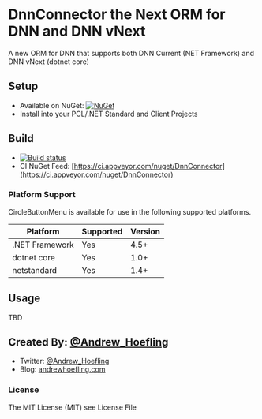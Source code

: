 # DnnConnector the Next ORM for DNN and DNN vNext
A new ORM for DNN that supports both DNN Current (NET Framework) and DNN vNext (dotnet core)

## Setup

* Available on NuGet: [![NuGet](https://img.shields.io/nuget/v/DnnConnector.svg?label=NuGet)](https://www.nuget.org/packages/DnnConnector)
* Install into your PCL/.NET Standard and Client Projects

## Build

* [![Build status](https://ci.appveyor.com/api/projects/status/8uyiew0s2ocqlfgo?svg=true)](https://ci.appveyor.com/project/ahoefling/dnnconnector)
* CI NuGet Feed: [https://ci.appveyor.com/nuget/DnnConnector](https://ci.appveyor.com/nuget/DnnConnector)
    
### Platform Support
CircleButtonMenu is available for use in the following supported platforms.

| Platform         | Supported | Version     |
|------------------|-----------|-------------|
| .NET Framework   | Yes       | 4.5+	     |
| dotnet core      | Yes       | 1.0+        |
| netstandard      | Yes       | 1.4+        |


## Usage ##
TBD

## Created By: [@Andrew_Hoefling](https://twitter.com/andrew_hoefling)

* Twitter: [@Andrew_Hoefling](https://twitter.com/andrew_hoefling)
* Blog: [andrewhoefling.com](http://www.andrewhoefling.com)

### License

The MIT License (MIT) see License File